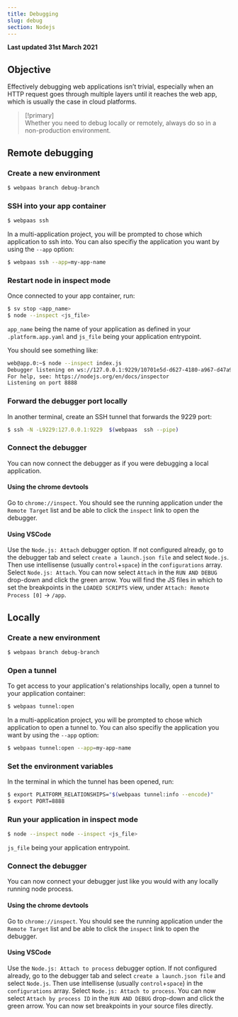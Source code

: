 ```yaml
---
title: Debugging
slug: debug
section: Nodejs
---
```


**Last updated 31st March 2021**



## Objective  

Effectively debugging web applications isn’t trivial, especially when an HTTP request goes through multiple layers until it reaches the web app, which is usually the case in cloud platforms.

> [!primary]  
> Whether you need to debug locally or remotely, always do so in a non-production environment.
> 

## Remote debugging

### Create a new environment

```sh
$ webpaas branch debug-branch
```

### SSH into your app container

```sh
$ webpaas ssh
```

In a multi-application project, you will be prompted to chose which application to ssh into. You can also specifiy the application you want by using the `--app` option:

```sh
$ webpaas ssh --app=my-app-name
```

### Restart node in inspect mode 

Once connected to your app container, run:

```sh
$ sv stop <app_name>
$ node --inspect <js_file>
```

`app_name` being the name of your application as defined in your `.platform.app.yaml` and `js_file` being your application entrypoint.

You should see something like:
```sh
web@app.0:~$ node --inspect index.js 
Debugger listening on ws://127.0.0.1:9229/10701e5d-d627-4180-a967-d47a924c93c0
For help, see: https://nodejs.org/en/docs/inspector
Listening on port 8888
```

### Forward the debugger port locally

In another terminal, create an SSH tunnel that forwards the 9229 port:
```sh
$ ssh -N -L9229:127.0.0.1:9229  $(webpaas  ssh --pipe)
```

### Connect the debugger

You can now connect the debugger as if you were debugging a local application.

#### Using the chrome devtools

Go to `chrome://inspect`. You should see the running application under the `Remote Target` list and be able to click the `inspect` link to open the debugger.

#### Using VSCode

Use the `Node.js: Attach` debugger option. If not configured already, go to the debugger tab and select `create a launch.json file` and select `Node.js`. Then use intellisense (usually `control`+`space`) in the `configurations` array. Select `Node.js: Attach`. You can now select `Attach` in the `RUN AND DEBUG` drop-down and click the green arrow. You will find the JS files in which to set the breakpoints in the `LOADED SCRIPTS` view, under `Attach: Remote Process [0]` -> `/app`.

## Locally

### Create a new environment

```sh
$ webpaas branch debug-branch
```

### Open a tunnel

To get access to your application's relationships locally, open a tunnel to your application container:

```sh
$ webpaas tunnel:open
```

In a multi-application project, you will be prompted to chose which application to open a tunnel to. You can also specifiy the application you want by using the `--app` option:

```sh
$ webpaas tunnel:open --app=my-app-name
```

### Set the environment variables

In the terminal in which the tunnel has been opened, run:

```sh
$ export PLATFORM_RELATIONSHIPS="$(webpaas tunnel:info --encode)"
$ export PORT=8888
```

### Run your application in inspect mode

```sh
$ node --inspect node --inspect <js_file>
```

`js_file` being your application entrypoint.

### Connect the debugger

You can now connect your debugger just like you would with any locally running node process.

#### Using the chrome devtools

Go to `chrome://inspect`. You should see the running application under the `Remote Target` list and be able to click the `inspect` link to open the debugger.

#### Using VSCode

Use the `Node.js: Attach to process` debugger option. If not configured already, go to the debugger tab and select `create a launch.json file` and select `Node.js`. Then use intellisense (usually `control`+`space`) in the `configurations` array. Select `Node.js: Attach to process`. You can now select `Attach by process ID` in the `RUN AND DEBUG` drop-down and click the green arrow. You can now set breakpoints in your source files directly.
